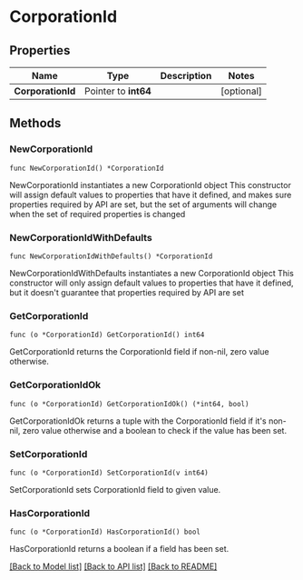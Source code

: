 # CorporationId

## Properties

Name | Type | Description | Notes
------------ | ------------- | ------------- | -------------
**CorporationId** | Pointer to **int64** |  | [optional] 

## Methods

### NewCorporationId

`func NewCorporationId() *CorporationId`

NewCorporationId instantiates a new CorporationId object
This constructor will assign default values to properties that have it defined,
and makes sure properties required by API are set, but the set of arguments
will change when the set of required properties is changed

### NewCorporationIdWithDefaults

`func NewCorporationIdWithDefaults() *CorporationId`

NewCorporationIdWithDefaults instantiates a new CorporationId object
This constructor will only assign default values to properties that have it defined,
but it doesn't guarantee that properties required by API are set

### GetCorporationId

`func (o *CorporationId) GetCorporationId() int64`

GetCorporationId returns the CorporationId field if non-nil, zero value otherwise.

### GetCorporationIdOk

`func (o *CorporationId) GetCorporationIdOk() (*int64, bool)`

GetCorporationIdOk returns a tuple with the CorporationId field if it's non-nil, zero value otherwise
and a boolean to check if the value has been set.

### SetCorporationId

`func (o *CorporationId) SetCorporationId(v int64)`

SetCorporationId sets CorporationId field to given value.

### HasCorporationId

`func (o *CorporationId) HasCorporationId() bool`

HasCorporationId returns a boolean if a field has been set.


[[Back to Model list]](../README.md#documentation-for-models) [[Back to API list]](../README.md#documentation-for-api-endpoints) [[Back to README]](../README.md)


